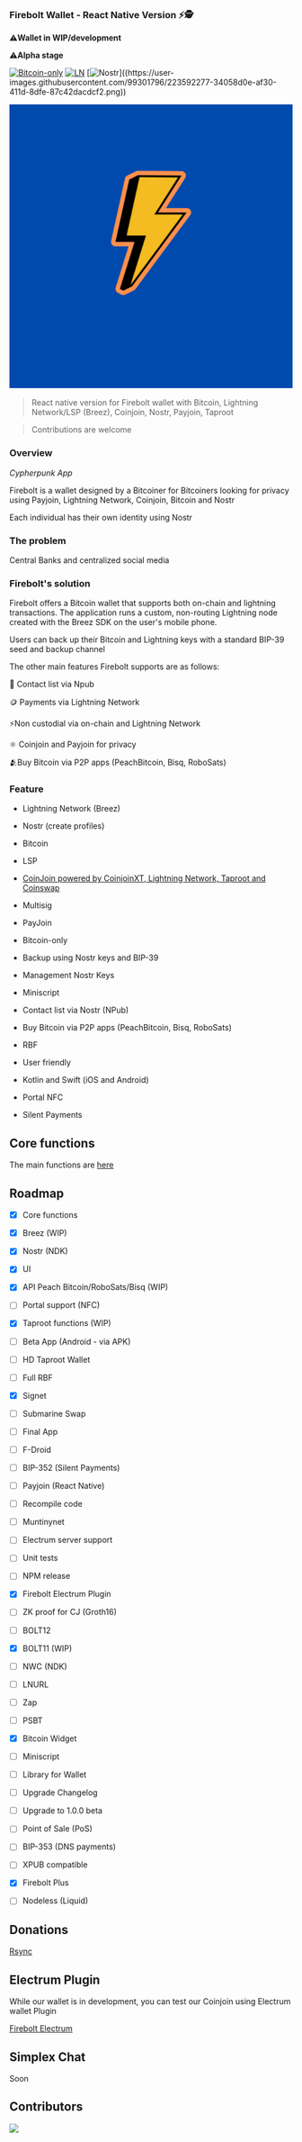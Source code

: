 ### Firebolt Wallet - React Native Version ⚡🕵️

⚠️**Wallet in WIP/development**

⚠️**Alpha stage**

[![Bitcoin-only](https://img.shields.io/badge/bitcoin-only-FF9900?logo=bitcoin)](https://twentyone.world)
[![LN](https://img.shields.io/badge/lightning-792EE5?logo=lightning)](https://mempool.space/lightning)
[![Nostr](https://img.shields.io/badge/nostr-only-FF9900?)]((https://user-images.githubusercontent.com/99301796/223592277-34058d0e-af30-411d-8dfe-87c42dacdcf2.png))

![Banner](https://github.com/AreaLayer/FireBolt/raw/main/src/asset/firebolt_logo_readme.png)

>React native version for Firebolt wallet with Bitcoin, Lightning Network/LSP (Breez), Coinjoin, Nostr, Payjoin, Taproot

>Contributions are welcome

### Overview

*Cypherpunk App*

Firebolt is a wallet designed by a Bitcoiner for Bitcoiners looking for privacy using Payjoin, Lightning Network, Coinjoin, Bitcoin and Nostr

Each individual has their own identity using Nostr

### The problem

Central Banks and centralized social media

### Firebolt's solution

Firebolt offers a Bitcoin wallet that supports both on-chain and lightning transactions. The application runs a custom, non-routing Lightning node created with the Breez SDK on the user's mobile phone. 

Users can back up their Bitcoin and Lightning keys with a standard BIP-39 seed and backup channel 

The other main features Firebolt supports are as follows:

📱 Contact list via Npub

🪙 Payments via Lightning Network

⚡Non custodial via on-chain and Lightning Network

⚛️ Coinjoin and Payjoin for privacy

🫂Buy Bitcoin via P2P apps (PeachBitcoin, Bisq, RoboSats)

### Feature

- Lightning Network (Breez)

- Nostr (create profiles)

- Bitcoin

- LSP

- [CoinJoin powered by CoinjoinXT, Lightning Network, Taproot and Coinswap](https://github.com/AreaLayer/CoinjoinXT)

- Multisig 

- PayJoin

- Bitcoin-only

- Backup using Nostr keys and BIP-39

- Management Nostr Keys

- Miniscript

- Contact list via Nostr (NPub)

- Buy Bitcoin via P2P apps (PeachBitcoin, Bisq, RoboSats)

- RBF

- User friendly

- Kotlin and Swift (iOS and Android)

- Portal NFC

- Silent Payments

## Core functions 

The main functions are [here](https://github.com/AreaLayer/FireBolt/tree/main/app)

## Roadmap

-  [x] Core functions
-  [x] Breez (WIP)
-  [x] Nostr (NDK)
-  [x] UI 
-  [x] API Peach Bitcoin/RoboSats/Bisq (WIP)
-  [ ] Portal support (NFC)
-  [x] Taproot functions (WIP)
-  [ ] Beta App (Android - via APK)
-  [ ] HD Taproot Wallet
-  [ ] Full RBF
-  [x] Signet
-  [ ] Submarine Swap 
-  [ ] Final App
-  [ ] F-Droid
-  [ ] BIP-352 (Silent Payments)
-  [ ] Payjoin (React Native) 
-  [ ] Recompile code
-  [ ] Muntinynet
-  [ ] Electrum server support
-  [ ] Unit tests
-  [ ] NPM release 
-  [x] Firebolt Electrum Plugin
-  [ ] ZK proof for CJ (Groth16)
-  [ ] BOLT12
-  [x] BOLT11 (WIP)
-  [ ] NWC (NDK)
-  [ ] LNURL
-  [ ] Zap
-  [ ] PSBT 
-  [x] Bitcoin Widget
-  [ ] Miniscript
-  [ ] Library for Wallet
-  [ ] Upgrade Changelog
-  [ ] Upgrade to 1.0.0 beta
-  [ ] Point of Sale (PoS)
-  [ ] BIP-353 (DNS payments)
-  [ ] XPUB compatible
-  [x] Firebolt Plus
-  [ ] Nodeless (Liquid)


## Donations

[Rsync](https://tourniquet.app/donate/Rsync)

## Electrum Plugin

While our wallet is in development, you can test our Coinjoin using Electrum wallet Plugin

[Firebolt Electrum](https://github.com/AreaLayer/firebolt-electrum)

## Simplex Chat

Soon

## Contributors

<a align="center" href="https://github.com/AreaLayer/firebolt-react-native aphs/contributors">
  <img src="https://contrib.rocks/image?repo=AreaLayer/firebolt-react-native" />
</a>
